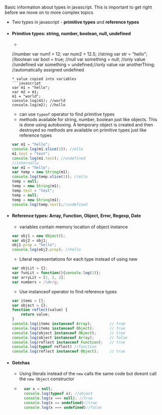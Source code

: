 Basic information about types in javascript. This is important to get right before we move on to more complex topics


* Two types in javascript - **primitive types** and **reference types** 

* #### Primitive types: string, number, boolean, null, undefined
  * ```javascript
  //number
  var num1 = 12;
  var num2 = 12.5;
  //string
  var str = "hello";
  //boolean
  var bool = true;
  //null
  var something = null; //only value 
  //undefined
  var something = undefined;//only value
  var anotherThing; //automatically assigned undefined
  ```
  * value copied into variables
  ```javascript
  var m1 = "hello";
  var m2 = m1;
  m1 = "world";
  console.log(m1); //world
  console.log(m2); //hello
  ```
  * can use `typeof` operator to find primitive types
  * methods available for string, number, boolean just like objects. This is done using autoboxing. A temporary object is created and then destroyed so methods are available on primitive types just like reference types
  ```javascript
  var m1 = "hello";
  console.log(m1.slice(1)); //ello
  m1.test = "test";
  console.log(m1.test); //undefined
  //internally
  var m1 = "hello";
  var temp = new String(m1);
  console.log(temp.slice(1)); //ello
  temp = null;
  temp = new String(m1);
  temp.test = "test";
  temp = null;
  temp = new String(m1);
  console.log(temp.test);//undefined
  ```


* #### Reference types: Array, Function, Object, Error, Regexp, Date
  * variables contain memory location of object instance
  ```javascript
  var obj1 = new Object();
  var obj2 = obj1;
  obj1.prop = "hello";
  console.log(obj2.prop); //hello
  ```
  * Literal representations for each type instead of using new
  ```javascript
  var objLit = {};
  var funLit = function(){console.log(1)};
  var arryLit = [1, 2, 3];
  var numbers = /\d+/g;
  ```
  * Use instanceof operator to find reference types
  ```javascript
  var items = [];
  var object = {};
  function reflect(value) {
      return value;
  }
  console.log(items instanceof Array);        // true
  console.log(items instanceof Object);       // true
  console.log(object instanceof Object);      // true
  console.log(object instanceof Array);       // false
  console.log(reflect instanceof Function);   // true
  console.log(typeof reflect) //function
  console.log(reflect instanceof Object);     // true
  ```


* #### Gotchas
  * Using literals instead of the `new` calls the same code but doesnt call the `new Object` constructor

  * ```javascript 
      var x = null;
      console.log(typeof x); //object
      console.log(x === null); //true
      console.log(x == undefined)//true
      console.log(x === undefined)//false
    ``` 

